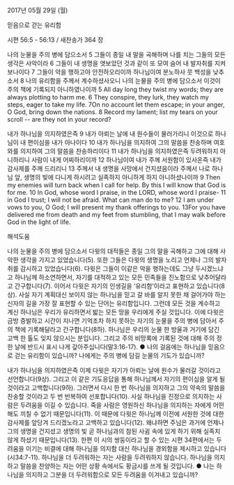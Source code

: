 2017년 05월 29일 (월)

믿음으로 걷는 유리함



시편 56:5 - 56:13 / 새찬송가 364 장


나의 눈물을 주의 병에 담으소서
5 그들이 종일 내 말을 곡해하며 나를 치는 그들의 모든 생각은 사악이라 6 그들이 내 생명을 엿보았던 것과 같이 또 모여 숨어 내 발자취를 지켜보나이다 7 그들이 악을 행하고야 안전하오리이까 하나님이여 분노하사 뭇 백성을 낮추소서 8 나의 유리함을 주께서 계수하셨사오니 나의 눈물을 주의 병에 담으소서 이것이 주의 책에 기록되지 아니하였나이까
5 All day long they twist my words; they are always plotting to harm me. 6 They conspire, they lurk, they watch my steps, eager to take my life. 7On no account let them escape; in your anger, O God, bring down the nations. 8 Record my lament; list my tears on your scroll -- are they not in your record?

내가 하나님을 의지하였은즉
9 내가 아뢰는 날에 내 원수들이 물러가리니 이것으로 하나님이 내 편이심을 내가 아나이다 10 내가 하나님을 의지하여 그의 말씀을 찬송하며 여호와를 의지하여 그의 말씀을 찬송하리이다 11 내가 하나님을 의지하였은즉 두려워하지 아니하리니 사람이 내게 어찌하리이까 12 하나님이여 내가 주께 서원함이 있사온즉 내가 감사제를 주께 드리리니 13 주께서 내 생명을 사망에서 건지셨음이라 주께서 나로 하나님 앞, 생명의 빛에 다니게 하시려고 실족하지 아니하게 하지 아니하셨나이까
9 Then my enemies will turn back when I call for help. By this I will know that God is for me. 10 In God, whose word I praise, in the LORD, whose word I praise- 11 in God I trust; I will not be afraid. What can man do to me? 12 I am under vows to you, O God; I will present my thank offerings to you. 13For you have delivered me from death and my feet from stumbling, that I may walk before God in the light of life.

해석도움





나의 눈물을 주의 병에 담으소서
다윗의 대적들은 종일 그의 말을 곡해하고 그에 대해 사악한 생각을 가지고 있었습니다(5). 또한 그들은 다윗의 생명을 노리고 언제나 그의 발자취를 감시하고 있었습니다(6). 다윗은 그들이 이같은 악을 행하는데도 그냥 두시겠느냐고 하나님께 하소연하면서, 자기를 대적하고 있는 모든 민족들을 진노함으로 낮추어달라고 간구합니다(7). 이어서 다윗은 자기의 인생길을 ‘유리함’이라고 표현하고 있습니다(8상). 사실 자기 계획대신 보이지 않는 하나님을 믿고 갈 바를 알지 못한 채 걸어가야 하는 신자의 길을 가장 잘 표현할 수 있는 단어는 유리함입니다. 그런데 모든 것을 계수하고 계신 하나님은 우리가 유리하면서 밟는 모든 땅을 우리에게 주실 것입니다. 이에 다윗은 금방 증발하고 시간이 지나면 기억조차 하지 못하는 자기의 눈물을 주의 병에 담아서 주의 책에 기록해달라고 간구합니다(8하). 하나님은 우리의 눈물 한 방울과 거기에 담긴 고백 한 톨도 잊지 않으시는 분입니다. 그리고 주의 비망록에 기록된 것에 대해 주의 정한 날에 반드시 표시 나게 갚아주십니다(말3:16-17). 
● 나의 걸음에는 하나님을 믿음으로 걷는 유리함이 있습니까? 나에게는 주의 병에 담길 눈물의 기도가 있습니까?

내가 하나님을 의지하였은즉
이제 다윗은 자기가 아뢰는 날에 원수가 물러갈 것이라고 선언합니다(9상). 그리고 이 같은 기도응답을 통해 하나님께서 자기의 편이심을 알게 될 것이라고 고백합니다(9하). 그러면서 다시 한 번 하나님을 의지하고 그의 약속의 말씀을 찬송할 것이라고 두 번 반복하여 선포합니다(10). 사실 하나님을 진정으로 의지하는 사람은 두려움을 이길 수 있습니다. 죽을 사람은 영원하신 하나님을 의지하는 자에게 어떤 해도 끼칠 수 없기 때문입니다(11). 이 때문에 다윗은 하나님께 이전에 서원한 것에 대한 감사제를 앞당겨 드리겠노라고 고백하고 있습니다(12). 왜냐하면 주님은 과거에 언제나 그의 생명을 건지셨고 생명의 빛 곧 하나님과의 참된 사귐 속에 있게 하기 위해 실족치 않게 하셨기 때문입니다(13). 한편 이 시의 쌍둥이라고 할 수 있는 시편 34편에서는 두려움을 이기는 비결에 대해 하나님을 의지함 대신 하나님을 경외함을 제시하고 있습니다(시34:7-11). 하나님을 더 두려워하는 자는 사람을 두려워하지 않습니다. 하나님을 의지하고 말씀을 찬양하는 자는 어떤 상황 속에서도 황금시를 쓰게 될 것입니다.
● 나는 하나님을 의지하고 그분을 더 두려워함으로 모든 두려움을 이겨내고 있습니까?